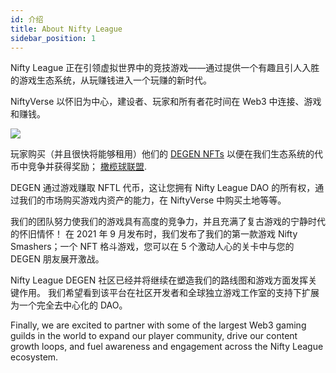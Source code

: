 ```yaml
---
id: 介绍
title: About Nifty League
sidebar_position: 1
---
```


Nifty League 正在引领虚拟世界中的竞技游戏——通过提供一个有趣且引人入胜的游戏生态系统，从玩赚钱进入一个玩赚的新时代。

NiftyVerse 以怀旧为中心，建设者、玩家和所有者花时间在 Web3 中连接、游戏和赚钱。

![](/img/story.gif)

玩家购买（并且很快将能够租用）他们的 [DEGEN NFTs](https://opensea.io/collection/niftydegen) 以便在我们生态系统的代币中竞争并获得奖励； [橄榄球联盟](https://www.coingecko.com/en/coins/nifty-league).

DEGEN 通过游戏赚取 NFTL 代币，这让您拥有 Nifty League DAO 的所有权，通过我们的市场购买游戏内资产的能力，在 NiftyVerse 中购买土地等等。

我们的团队努力使我们的游戏具有高度的竞争力，并且充满了复古游戏的宁静时代的怀旧情怀！ 在 2021 年 9 月发布时，我们发布了我们的第一款游戏 Nifty Smashers；一个 NFT 格斗游戏，您可以在 5 个激动人心的关卡中与您的 DEGEN 朋友展开激战。

Nifty League DEGEN 社区已经并将继续在塑造我们的路线图和游戏方面发挥关键作用。 我们希望看到该平台在社区开发者和全球独立游戏工作室的支持下扩展为一个完全去中心化的 DAO。

Finally, we are excited to partner with some of the largest Web3 gaming guilds in the world to expand our player community, drive our content growth loops, and fuel awareness and engagement across the Nifty League ecosystem.
